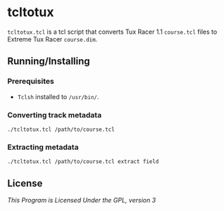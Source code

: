 # tcltotux
`tcltotux.tcl` is a tcl script that converts Tux Racer 1.1 `course.tcl` files to Extreme Tux Racer `course.dim`.

## Running/Installing

### Prerequisites
- `Tclsh` installed to `/usr/bin/`.

### Converting track metadata
`./tcltotux.tcl /path/to/course.tcl`

### Extracting metadata
`./tcltotux.tcl /path/to/course.tcl extract field`

## License
*This Program is Licensed Under the GPL, version 3*
